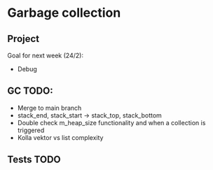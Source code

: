 # Garbage collection



## Project

Goal for next week (24/2):
- Debug 

## GC TODO:
- Merge to main branch
- stack_end, stack_start -> stack_top, stack_bottom
- Double check m_heap_size functionality and when a collection is triggered
- Kolla vektor vs list complexity

## Tests TODO

